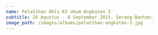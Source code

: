 ```yaml
---
name: Pelatihan Ahli K3 Umum Angkatan 3
subtitle: 26 Agustus - 8 September 2013. Serang-Banten.
image_path: /images/albums/pelatihan-angkatan-3.jpg
---
```

